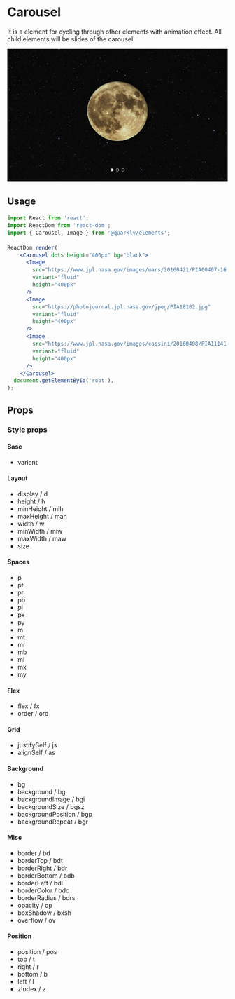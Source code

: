 # Carousel

It is a element for cycling through other elements with animation effect. All child elements will be slides of the carousel.

<img alt="carousel" src="src/carousel.png" width="800px">

## Usage

```jsx
import React from 'react';
import ReactDom from 'react-dom';
import { Carousel, Image } from '@quarkly/elements';

ReactDom.render(
    <Carousel dots height="400px" bg="black">
      <Image
        src="https://www.jpl.nasa.gov/images/mars/20160421/PIA00407-16.jpg"
        variant="fluid"
        height="400px"
      />
      <Image
        src="https://photojournal.jpl.nasa.gov/jpeg/PIA18182.jpg"
        variant="fluid"
        height="400px"
      />
      <Image
        src="https://www.jpl.nasa.gov/images/cassini/20160408/PIA11141-16.jpg"
        variant="fluid"
        height="400px"
      />
    </Carousel>
  document.getElementById('root'),
);
```

## Props

### Style props

#### Base

- variant

#### Layout

- display / d
- height / h
- minHeight / mih
- maxHeight / mah
- width / w
- minWidth / miw
- maxWidth / maw
- size

#### Spaces

- p
- pt
- pr
- pb
- pl
- px
- py
- m
- mt
- mr
- mb
- ml
- mx
- my

#### Flex

- flex / fx
- order / ord

#### Grid

- justifySelf / js
- alignSelf / as

#### Background

- bg
- background / bg
- backgroundImage / bgi
- backgroundSize / bgsz
- backgroundPosition / bgp
- backgroundRepeat / bgr

#### Misc

- border / bd
- borderTop / bdt
- borderRight / bdr
- borderBottom / bdb
- borderLeft / bdl
- borderColor / bdc
- borderRadius / bdrs
- opacity / op
- boxShadow / bxsh
- overflow / ov

#### Position

- position / pos
- top / t
- right / r
- bottom / b
- left / l
- zIndex / z
